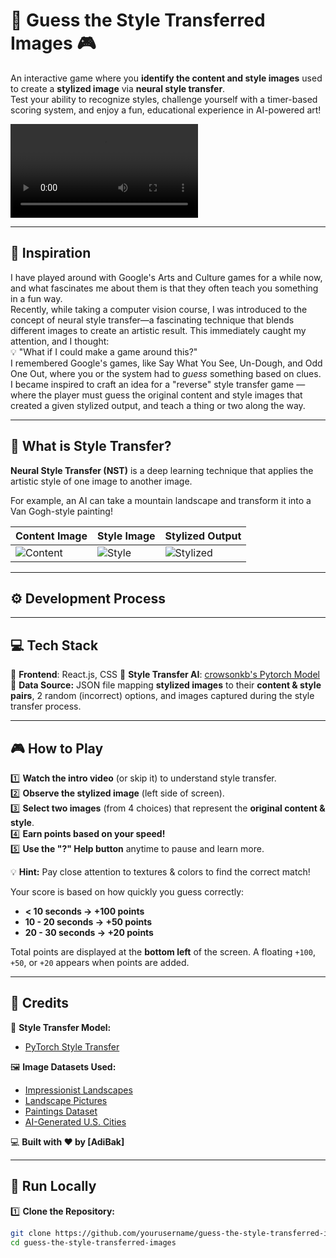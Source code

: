 # 🎨 Guess the Style Transferred Images 🎮  

An interactive game where you **identify the content and style images** used to create a **stylized image** via **neural style transfer**.  
Test your ability to recognize styles, challenge yourself with a timer-based scoring system, and enjoy a fun, educational experience in AI-powered art!  

![Game Demo](public/demo-play.mp4) 

---

## 🌟 Inspiration  

I have played around with Google's Arts and Culture games for a while now, and what fascinates me about them is that they often teach you something in a fun way. \
Recently, while taking a computer vision course, I was introduced to the concept of neural style transfer—a fascinating technique that blends different images to create an artistic result. This immediately caught my attention, and I thought: \
💡 "What if I could make a game around this?" \
I remembered Google's games, like Say What You See, Un-Dough, and Odd One Out, where you or the system had to _guess_ something based on clues. I became inspired to craft an idea for a "reverse" style transfer game — where the player must guess the original content and style images that created a given stylized output, and teach a thing or two along the way. 

---

## 🎨 What is Style Transfer?  
**Neural Style Transfer (NST)** is a deep learning technique that applies the artistic style of one image to another image.  

For example, an AI can take a mountain landscape and transform it into a Van Gogh-style painting!

| **Content Image** | **Style Image** | **Stylized Output** |
|------------------|---------------|-------------------|
| ![Content](https://aasraecotreks.com.np/wp-content/uploads/2019/01/Island-Peak.jpg) | ![Style](https://upload.wikimedia.org/wikipedia/commons/thumb/e/ea/Van_Gogh_-_Starry_Night_-_Google_Art_Project.jpg/1280px-Van_Gogh_-_Starry_Night_-_Google_Art_Project.jpg) | ![Stylized](https://i.ibb.co/HsbtQDp/Screenshot-2025-03-25-at-3-44-53-PM.png) |
---

## ⚙️ Development Process  


---

## 💻 Tech Stack  
🔹 **Frontend**: React.js, CSS
🔹 **Style Transfer AI**: [crowsonkb's Pytorch Model](https://github.com/crowsonkb/style-transfer-pytorch)
🔹 **Data Source:** JSON file mapping **stylized images** to their **content & style pairs**, 2 random (incorrect) options, and images captured during the style transfer process.  

---

## 🎮 How to Play  
1️⃣ **Watch the intro video** (or skip it) to understand style transfer.  
2️⃣ **Observe the stylized image** (left side of screen).  
3️⃣ **Select two images** (from 4 choices) that represent the **original content & style**.  
4️⃣ **Earn points based on your speed!**  
5️⃣ **Use the "?" Help button** anytime to pause and learn more.  

💡 **Hint:** Pay close attention to textures & colors to find the correct match!  

Your score is based on how quickly you guess correctly:  
- **< 10 seconds → +100 points**  
- **10 - 20 seconds → +50 points**  
- **20 - 30 seconds → +20 points**  

Total points are displayed at the **bottom left** of the screen. A floating `+100`, `+50`, or `+20` appears when points are added.  

---

## 📜 Credits  
🎨 **Style Transfer Model:**  
- [PyTorch Style Transfer](https://github.com/crowsonkb/style-transfer-pytorch)  

🖼 **Image Datasets Used:**  
- [Impressionist Landscapes](https://www.kaggle.com/datasets/robgonsalves/impressionistlandscapespaintings)  
- [Landscape Pictures](https://www.kaggle.com/arnaud58/landscape-pictures)  
- [Paintings Dataset](https://www.kaggle.com/datasets/heyitsfahd/paintings)  
- [AI-Generated U.S. Cities](https://www.kaggle.com/datasets/jeremycmorgan/photgraphs-of-1000-u-s-cities-ai-generated)  

💻 **Built with ❤️ by [AdiBak]**  

---

## 🚀 Run Locally  
1️⃣ **Clone the Repository:**  
```bash
git clone https://github.com/yourusername/guess-the-style-transferred-images.git
cd guess-the-style-transferred-images
